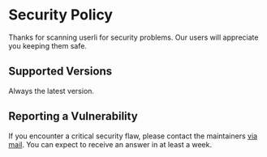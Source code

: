 # Security Policy

Thanks for scanning userli for security problems. Our users will appreciate you keeping them safe.

## Supported Versions

Always the latest version.

## Reporting a Vulnerability

If you encounter a critical security flaw, please contact the maintainers [via mail](userli@systemli.org).
You can expect to receive an answer in at least a week.
